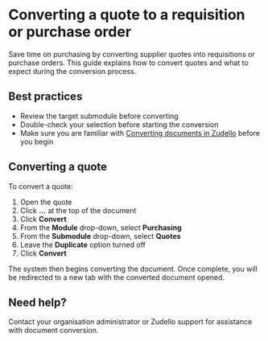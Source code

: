 # Converting a quote to a requisition or purchase order

Save time on purchasing by converting supplier quotes into requisitions or purchase orders. This guide explains how to convert quotes and what to expect during the conversion process.

## Best practices

- Review the target submodule before converting
- Double-check your selection before starting the conversion
- Make sure you are familiar with [Converting documents in Zudello](Converting%20documents%20in%20Zudello.md) before you begin

## Converting a quote

To convert a quote:

1. Open the quote
2. Click **...** at the top of the document
3. Click **Convert**
4. From the **Module** drop-down, select **Purchasing**
5. From the **Submodule** drop-down, select **Quotes**
6. Leave the **Duplicate** option turned off
7. Click **Convert**

The system then begins converting the document. Once complete, you will be redirected to a new tab with the converted document opened. 

## Need help?

Contact your organisation administrator or Zudello support for assistance with document conversion.